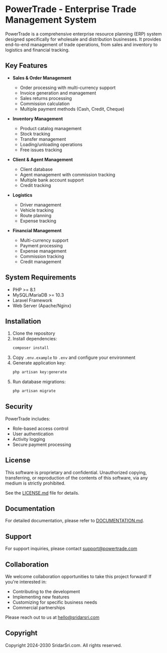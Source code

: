 # PowerTrade - Enterprise Trade Management System

PowerTrade is a comprehensive enterprise resource planning (ERP) system designed specifically for wholesale and distribution businesses. It provides end-to-end management of trade operations, from sales and inventory to logistics and financial tracking.

## Key Features

- **Sales & Order Management**
  - Order processing with multi-currency support
  - Invoice generation and management
  - Sales returns processing
  - Commission calculation
  - Multiple payment methods (Cash, Credit, Cheque)

- **Inventory Management**
  - Product catalog management
  - Stock tracking
  - Transfer management
  - Loading/unloading operations
  - Free issues tracking

- **Client & Agent Management**
  - Client database
  - Agent management with commission tracking
  - Multiple bank account support
  - Credit tracking

- **Logistics**
  - Driver management
  - Vehicle tracking
  - Route planning
  - Expense tracking

- **Financial Management**
  - Multi-currency support
  - Payment processing
  - Expense management
  - Commission tracking
  - Credit management

## System Requirements

- PHP >= 8.1
- MySQL/MariaDB >= 10.3
- Laravel Framework
- Web Server (Apache/Nginx)

## Installation

1. Clone the repository
2. Install dependencies:
   ```bash
   composer install
   ```
3. Copy `.env.example` to `.env` and configure your environment
4. Generate application key:
   ```bash
   php artisan key:generate
   ```
5. Run database migrations:
   ```bash
   php artisan migrate
   ```

## Security

PowerTrade includes:
- Role-based access control
- User authentication
- Activity logging
- Secure payment processing

## License

This software is proprietary and confidential. Unauthorized copying, transferring, or reproduction of the contents of this software, via any medium is strictly prohibited.

See the [LICENSE.md](LICENSE.md) file for details.

## Documentation

For detailed documentation, please refer to [DOCUMENTATION.md](DOCUMENTATION.md).

## Support

For support inquiries, please contact support@powertrade.com

## Collaboration

We welcome collaboration opportunities to take this project forward! If you're interested in:
- Contributing to the development
- Implementing new features
- Customizing for specific business needs
- Commercial partnerships

Please reach out to us at hello@sridarsri.com

## Copyright

Copyright 2024-2030 SridarSri.com. All rights reserved.
